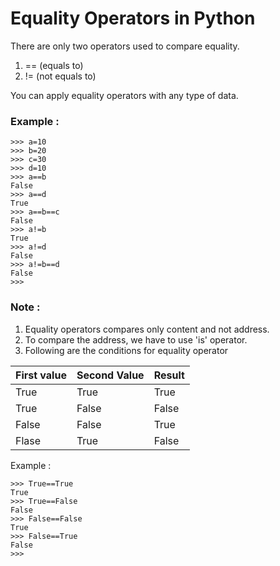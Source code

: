 # Equality Operators in Python

There are only two operators used to compare equality.
1. ==   (equals to)
2. !=   (not equals to)

You can apply equality operators with any type of data.

### Example :
```
>>> a=10
>>> b=20
>>> c=30
>>> d=10
>>> a==b
False
>>> a==d
True
>>> a==b==c
False
>>> a!=b
True
>>> a!=d
False
>>> a!=b==d
False
>>> 
```

### Note :
1. Equality operators compares only content and not address.
2. To compare the address, we have to use 'is' operator.
3. Following are the conditions for equality operator

First value|Second Value|Result
-----------|------------|-------
True|True|True
True|False|False
False|False|True
Flase|True|False

Example :
```
>>> True==True
True
>>> True==False
False
>>> False==False
True
>>> False==True
False
>>> 
```






















